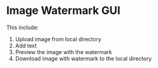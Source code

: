 # Image Watermark GUI

This include:
1. Upload image from local directory
2. Add text
3. Preview the image with the watermark
4. Download image with watermark to the local directory